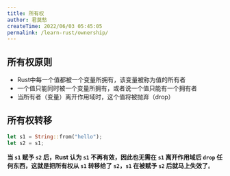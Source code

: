 ```yaml
---
title: 所有权
author: 君莫愁
createTime: 2022/06/03 05:45:05
permalink: /learn-rust/ownership/
---
```



## 所有权原则

- Rust中每一个值都被一个变量所拥有，该变量被称为值的所有者
- 一个值只能同时被一个变量所拥有，或者说一个值只能有一个拥有者
- 当所有者（变量）离开作用域时，这个值将被抛弃（drop）

## 所有权转移

```rust
let s1 = String::from("hello");
let s2 = s1;
```

**当 `s1` 赋予 `s2` 后，Rust 认为 `s1` 不再有效，因此也无需在 `s1` 离开作用域后 `drop` 任何东西，这就是把所有权从 `s1` 转移给了 `s2`，`s1` 在被赋予 `s2` 后就马上失效了**。
